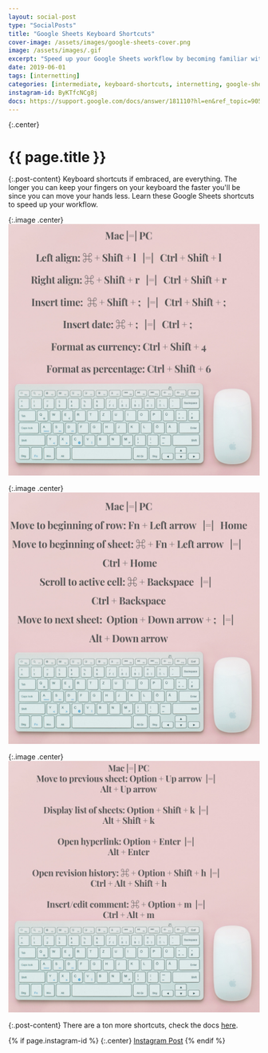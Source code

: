 ```yaml
---
layout: social-post
type: "SocialPosts"
title: "Google Sheets Keyboard Shortcuts"
cover-image: /assets/images/google-sheets-cover.png
image: /assets/images/.gif
excerpt: "Speed up your Google Sheets workflow by becoming familiar with these keyboard shortcuts"
date: 2019-06-01
tags: [internetting]
categories: [intermediate, keyboard-shortcuts, internetting, google-sheets, biz-dev]
instagram-id: ByKTfcNCg8j
docs: https://support.google.com/docs/answer/181110?hl=en&ref_topic=9055399
---
```

{:.center}
# {{ page.title }}

{:.post-content}
Keyboard shortcuts if embraced, are everything. The longer you can keep your fingers
on your keyboard the faster you'll be since you can move your hands less. Learn
these Google Sheets shortcuts to speed up your workflow.

{:.image .center}
![shortcut-1](/assets/images/google-sheets-cover.png)

{:.image .center}
![shortcut-2](/assets/images/google-sheets-cover-2.png)

{:.image .center}
![shortcut-3](/assets/images/google-sheets-cover-3.png)

{:.post-content}
There are a ton more shortcuts, check the docs <a href="{{page.docs}}" target="_blank">here</a>.

{% if page.instagram-id %}
{:.center}
<a class="insta-link" href="https://www.instagram.com/p/{{page.instagram-id}}" target="_blank">Instagram Post</a>
{% endif %}
